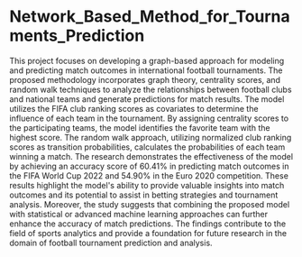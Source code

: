 # Network_Based_Method_for_Tournaments_Prediction

This project focuses on developing a graph-based approach for modeling and predicting match outcomes in international football tournaments. The proposed methodology incorporates graph theory, centrality scores, and random walk techniques to analyze the relationships between football clubs and national teams and generate predictions for match results. The model utilizes the FIFA club ranking scores as covariates to determine the influence of each team in the tournament. By assigning centrality scores to the participating teams, the model identifies the favorite team with the highest score. The random walk approach, utilizing normalized club ranking scores as transition probabilities, calculates the probabilities of each team winning a match. The research demonstrates the effectiveness of the model by achieving an accuracy score of 60.41\% in predicting match outcomes in the FIFA World Cup 2022 and 54.90\% in the Euro 2020 competition. These results highlight the model's ability to provide valuable insights into match outcomes and its potential to assist in betting strategies and tournament analysis. Moreover, the study suggests that combining the proposed model with statistical or advanced machine learning approaches can further enhance the accuracy of match predictions. The findings contribute to the field of sports analytics and provide a foundation for future research in the domain of football tournament prediction and analysis.

